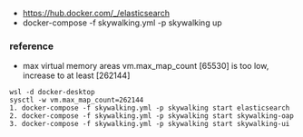 * https://hub.docker.com/_/elasticsearch
* docker-compose -f skywalking.yml -p skywalking up
### reference
* max virtual memory areas vm.max_map_count [65530] is too low, increase to at least [262144]
```
wsl -d docker-desktop
sysctl -w vm.max_map_count=262144
1. docker-compose -f skywalking.yml -p skywalking start elasticsearch
2. docker-compose -f skywalking.yml -p skywalking start skywalking-oap
3. docker-compose -f skywalking.yml -p skywalking start skywalking-ui
```
